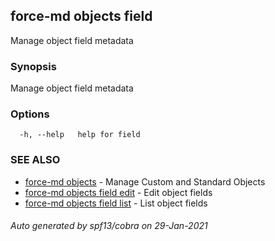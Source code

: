 ## force-md objects field

Manage object field metadata

### Synopsis

Manage object field metadata

### Options

```
  -h, --help   help for field
```

### SEE ALSO

* [force-md objects](force-md_objects.md)	 - Manage Custom and Standard Objects
* [force-md objects field edit](force-md_objects_field_edit.md)	 - Edit object fields
* [force-md objects field list](force-md_objects_field_list.md)	 - List object fields

###### Auto generated by spf13/cobra on 29-Jan-2021
